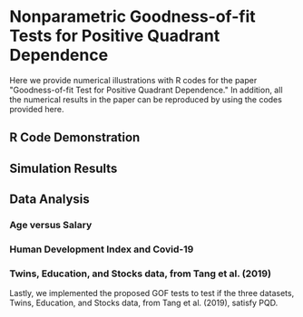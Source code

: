 # Nonparametric Goodness-of-fit Tests for Positive Quadrant Dependence

Here we provide numerical illustrations with R codes for the paper "Goodness-of-fit Test for Positive Quadrant Dependence." 
In addition, all the numerical results in the paper can be reproduced by using the codes provided here. 

## R Code Demonstration

## Simulation Results

## Data Analysis

### Age versus Salary

### Human Development Index and Covid-19

### Twins, Education, and Stocks data, from Tang et al. (2019)
Lastly, we implemented the proposed GOF tests to test if the three datasets, Twins, Education, and Stocks data, from Tang et al. (2019), satisfy PQD. 




